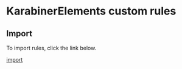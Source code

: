 # KarabinerElements custom rules

## Import

To import rules, click the link below.

[import](karabiner://karabiner/assets/complex_modifications/import?url=https://raw.githubusercontent.com/kazuito/ke-complex-modifications/main/rules.json)

